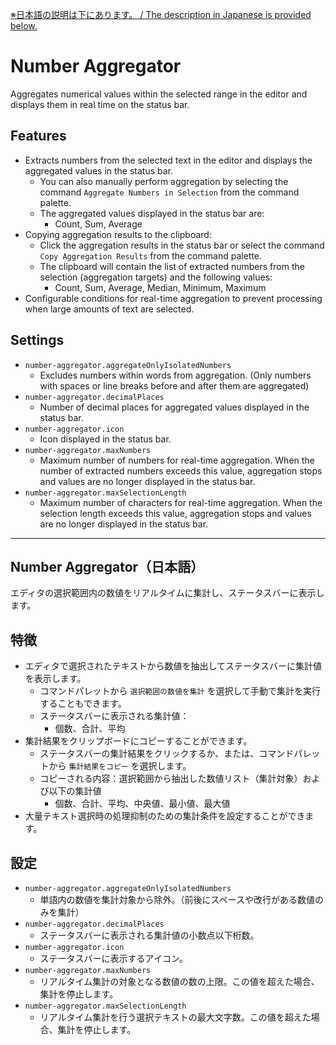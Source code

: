 [※日本語の説明は下にあります。 / The description in Japanese is provided below.](#number-aggregator日本語)

# Number Aggregator

Aggregates numerical values within the selected range in the editor and displays them in real time on the status bar.

## Features

- Extracts numbers from the selected text in the editor and displays the aggregated values in the status bar.
  - You can also manually perform aggregation by selecting the command `Aggregate Numbers in Selection` from the command palette.
  - The aggregated values displayed in the status bar are:
    - Count, Sum, Average
- Copying aggregation results to the clipboard:
  - Click the aggregation results in the status bar or select the command `Copy Aggregation Results` from the command palette.
  - The clipboard will contain the list of extracted numbers from the selection (aggregation targets) and the following values:
    - Count, Sum, Average, Median, Minimum, Maximum
- Configurable conditions for real-time aggregation to prevent processing when large amounts of text are selected.

## Settings

- `number-aggregator.aggregateOnlyIsolatedNumbers`
  - Excludes numbers within words from aggregation. (Only numbers with spaces or line breaks before and after them are aggregated)
- `number-aggregator.decimalPlaces`
  - Number of decimal places for aggregated values displayed in the status bar.
- `number-aggregator.icon`
  - Icon displayed in the status bar.
- `number-aggregator.maxNumbers`
  - Maximum number of numbers for real-time aggregation. When the number of extracted numbers exceeds this value, aggregation stops and values are no longer displayed in the status bar.
- `number-aggregator.maxSelectionLength`
  - Maximum number of characters for real-time aggregation. When the selection length exceeds this value, aggregation stops and values are no longer displayed in the status bar.

---

## Number Aggregator（日本語）

エディタの選択範囲内の数値をリアルタイムに集計し、ステータスバーに表示します。

## 特徴

- エディタで選択されたテキストから数値を抽出してステータスバーに集計値を表示します。
  - コマンドパレットから `選択範囲の数値を集計` を選択して手動で集計を実行することもできます。
  - ステータスバーに表示される集計値：
    - 個数、合計、平均
- 集計結果をクリップボードにコピーすることができます。
  - ステータスバーの集計結果をクリックするか、または、コマンドパレットから `集計結果をコピー` を選択します。
  - コピーされる内容：選択範囲から抽出した数値リスト（集計対象）および以下の集計値
    - 個数、合計、平均、中央値、最小値、最大値
- 大量テキスト選択時の処理抑制のための集計条件を設定することができます。

## 設定

- `number-aggregator.aggregateOnlyIsolatedNumbers`
  - 単語内の数値を集計対象から除外。（前後にスペースや改行がある数値のみを集計）
- `number-aggregator.decimalPlaces`
  - ステータスバーに表示される集計値の小数点以下桁数。
- `number-aggregator.icon`
  - ステータスバーに表示するアイコン。
- `number-aggregator.maxNumbers`
  - リアルタイム集計の対象となる数値の数の上限。この値を超えた場合、集計を停止します。
- `number-aggregator.maxSelectionLength`
  - リアルタイム集計を行う選択テキストの最大文字数。この値を超えた場合、集計を停止します。
